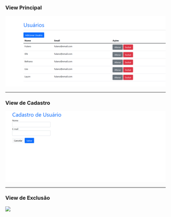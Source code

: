 <h3>View Principal</h3>
<img src="imgs/Principal.png">
<hr />
<h3>View de Cadastro</h3>
<img src="imgs/Cadastrar.png">
<hr />
<h3>View de Exclusão</h3>
<img src="imgs/main.png">